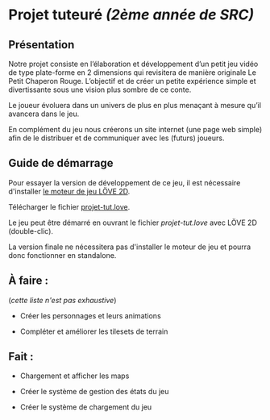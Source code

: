 Projet tuteuré _(2ème année de SRC)_
====================================

Présentation
------------

Notre projet consiste en l’élaboration et développement d’un petit jeu vidéo de 
type plate-forme en 2 dimensions qui revisitera de manière originale Le Petit 
Chaperon Rouge. L’objectif et de créer un petite expérience simple et 
divertissante sous une vision plus sombre de ce conte.

Le joueur évoluera dans un univers de plus en plus menaçant à mesure qu’il 
avancera dans le jeu.

En complément du jeu nous créerons un site internet (une page web simple) afin 
de le distribuer et de communiquer avec les (futurs) joueurs.


Guide de démarrage
------------------

Pour essayer la version de développement de ce jeu, il est nécessaire 
d'installer [le moteur de jeu LÖVE 2D](http://love2d.org/).

Télécharger le fichier [projet-tut.love](https://raw.github.com/etienne-gauvin/projet-tut/master/projet-tut.love).

Le jeu peut être démarré en ouvrant le fichier _projet-tut.love_ avec LÖVE 2D 
(double-clic).


La version finale ne nécessitera pas d'installer le moteur de jeu et pourra 
donc fonctionner en standalone.


À faire :
---------

(_cette liste n'est pas exhaustive_)

+ Créer les personnages et leurs animations

+ Compléter et améliorer les tilesets de terrain


Fait :
------

- Chargement et afficher les maps

- Créer le système de gestion des états du jeu

- Créer le système de chargement du jeu


